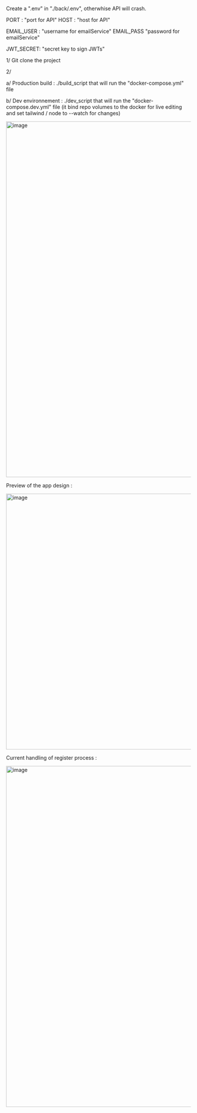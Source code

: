 Create a ".env" in "./back/.env", otherwhise API will crash.

PORT : "port for API"
HOST : "host for API"

EMAIL_USER : "username for emailService"
EMAIL_PASS "password for emailService"

JWT_SECRET: "secret key to sign JWTs"

1/ Git clone the project

2/

  a/ Production build :  ./build_script that will run the "docker-compose.yml" file
  
  b/ Dev environnement : ./dev_script that will run the "docker-compose.dev.yml" file (it bind repo volumes to the docker for live editing and set tailwind / node to --watch for changes)
  
<img width="1140" height="968" alt="image" src="https://github.com/user-attachments/assets/2d0f7b44-a8a6-418f-ad97-1f46e1a39be7" />

Preview of the app design : 

<img width="800" height="696" alt="image" src="https://github.com/user-attachments/assets/9e7db9b0-9e80-44f2-83e3-32d7e9632bf4" />

Current handling of register process : 

<img width="1919" height="928" alt="image" src="https://github.com/user-attachments/assets/9d7a8ab8-02b0-4896-9edf-193f2052dfaa" />
